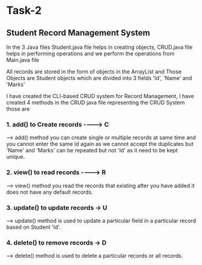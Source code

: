  # Task-2

 ## Student Record Management System

In the 3 Java files Student.java file helps in creating objects, CRUD.java file helps in performing operations and we perform the operations from Main.java file

All records are stored in the form of objects in the ArrayList and Those Objects are Student objects which are divided into 3 fields 'Id', 'Name' and 'Marks'

I have created the CLI-based CRUD system for Record Management, I have created 4 methods in the CRUD java file representing the CRUD System those are 
### 1. add() to Create records ----> C
--> add() method you can create single or multiple records at same time and you cannot enter the same Id again as we cannot accept the duplicates but 'Name' and 'Marks' can be repeated but not 'Id' as it need to be kept unique.
### 2. view() to read records  ----> R
--> view() method you read the records that existing after you have added it does not have any default records.
### 3. update() to update records -> U
--> update() method is used to update a particular field in a particular record based on Student 'Id'.
### 4. delete() to remove records -> D
--> delete() method is used to delete a particular records or all records.

